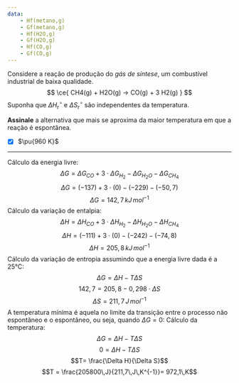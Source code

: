 ```yaml
---
data:
    - Hf(metano,g)
    - Gf(metano,g)
    - Hf(H2O,g)
    - Gf(H2O,g)
    - Hf(CO,g)
    - Gf(CO,g)
---
```


Considere a reação de produção do *gás de síntese*, um combustível industrial de baixa qualidade.
$$
    \ce{ CH4(g) + H2O(g) -> CO(g) + 3 H2(g) }
$$
Suponha que $\Delta H^\circ_\mathrm{r}$ e $\Delta S^\circ_\mathrm{r}$ são independentes da temperatura.

**Assinale** a alternativa que mais se aproxima da maior temperatura em que a reação é espontânea.

- [x] $\pu{960 K}$

---

Cálculo da energia livre:
$$\Delta G= \Delta G_{CO}+3\cdot \Delta G_{H_{2}}- \Delta G_{H_2O} -\Delta G_{CH_4}$$
$$\Delta G=  (-137)+3\cdot(0)- (-229)-(-50,7)$$
$$\Delta G=142,7\,kJ\,mol^{-1}$$
Cálculo da variação de entalpia:
$$\Delta H= \Delta H_{CO}+3\cdot \Delta H_{H_{2}}- \Delta H_{H_2O} -\Delta H_{CH_4}$$
$$\Delta H=  (-111)+3\cdot(0)- (-242)-(-74,8)$$
$$\Delta H=205,8\,kJ\,mol^{-1}$$
Cálculo da variação de entropia assumindo que a energia livre dada é a 25°C:
$$\Delta G= \Delta H - T \Delta S$$
$$142,7=205,8-0,298\cdot \Delta S$$
$$\Delta S=211,7\,J\,mol^{-1}$$
A temperatura mínima é aquela no limite da transição entre o processo não espontâneo e o espontâneo, ou seja, quando $\Delta G=0$:
Cálculo da temperatura:
$$\Delta G= \Delta H - T \Delta S$$
$$0=\Delta H- T \Delta S$$
$$T= \frac{\Delta H}{\Delta S}$$
$$T = \frac{205800\,J}{211,7\,J\,K^{-1}}= 972,1\,K$$

